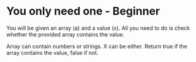 <h1>You only need one - Beginner</h1>

<p>You will be given an array (a) and a value (x). All you need to do is check whether the provided array contains the value.
   
   Array can contain numbers or strings. X can be either. Return true if the array contains the value, false if not.
</p>

